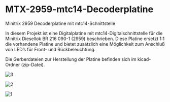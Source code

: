 # MTX-2959-mtc14-Decoderplatine
Minitrix 2959 Decoderplatine mit mtc14-Schnittstelle


In diesem Projekt ist eine Digitalplatine mit mtc14-Digitalschnittstelle für die Minitrix Diesellok BR 216 090-1 (2959) beschrieben.
Diese Platine ersetzt 1:1 die vorhandene Platine und bietet zusätzlich eine Möglichkeit zum Anschluß von LED’s für Front- und Rückbeleuchtung.

Die Gerberdateien zur Herstellung der Platine befinden sich im kicad-Ordner (zip-Datei).

![3](https://user-images.githubusercontent.com/39234805/209354708-d1087896-bd4d-4213-abfd-29c634c9be20.jpg)

![2](https://user-images.githubusercontent.com/39234805/209354829-bf4a7332-510d-40fa-af8b-577a70066542.jpg)

![1](https://user-images.githubusercontent.com/39234805/209354841-d6c13884-20c9-41a6-b5a2-ba14fbed14c6.jpg)
